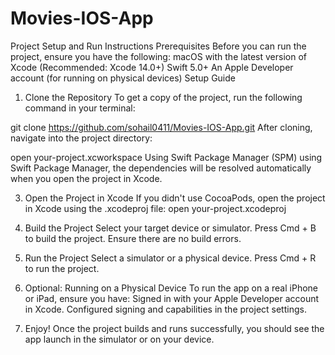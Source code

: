 # Movies-IOS-App
Project Setup and Run Instructions
Prerequisites
Before you can run the project, ensure you have the following:
macOS with the latest version of Xcode (Recommended: Xcode 14.0+)
Swift 5.0+
An Apple Developer account (for running on physical devices)
Setup Guide
1. Clone the Repository
To get a copy of the project, run the following command in your terminal:

git clone https://github.com/sohail0411/Movies-IOS-App.git
After cloning, navigate into the project directory:

open your-project.xcworkspace
Using Swift Package Manager (SPM)
using Swift Package Manager, the dependencies will be resolved automatically when you open the project in Xcode.

3. Open the Project in Xcode
If you didn't use CocoaPods, open the project in Xcode using the .xcodeproj file:
open your-project.xcodeproj

5. Build the Project
Select your target device or simulator.
Press Cmd + B to build the project.
Ensure there are no build errors.

6. Run the Project
Select a simulator or a physical device.
Press Cmd + R to run the project.

8. Optional: Running on a Physical Device
To run the app on a real iPhone or iPad, ensure you have:
Signed in with your Apple Developer account in Xcode.
Configured signing and capabilities in the project settings.

9. Enjoy! Once the project builds and runs successfully, you should see the app launch in the simulator or on your device.


